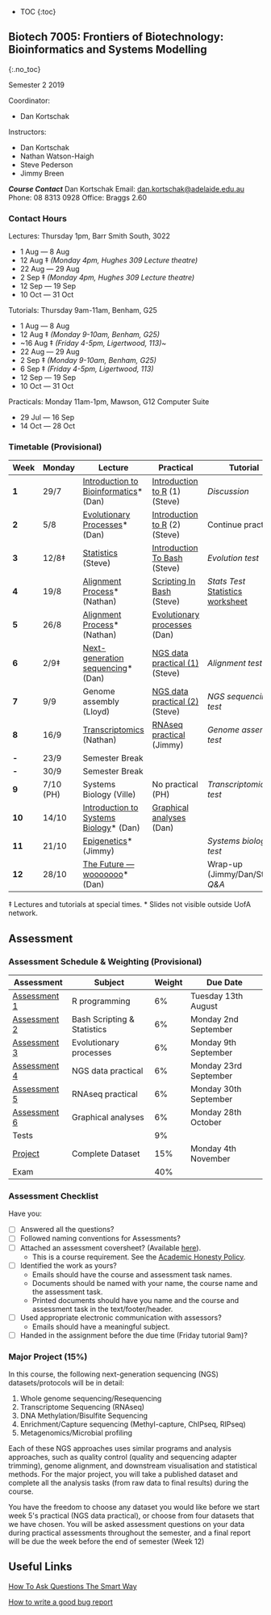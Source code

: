 * TOC
{:toc}

## Biotech 7005: Frontiers of Biotechnology: Bioinformatics and Systems Modelling
{:.no_toc}

Semester 2 2019

Coordinator:
- Dan Kortschak

Instructors:
- Dan Kortschak
- Nathan Watson-Haigh
- Steve Pederson
- Jimmy Breen

__*Course Contact*__
Dan Kortschak
Email: dan.kortschak@adelaide.edu.au
Phone: 08 8313 0928
Office: Braggs 2.60

### Contact Hours

Lectures: Thursday 1pm, Barr Smith South, 3022
- 1 Aug — 8 Aug
- 12 Aug ‡ *(Monday 4pm, Hughes 309 Lecture theatre)*
- 22 Aug — 29 Aug
- 2 Sep ‡ *(Monday 4pm, Hughes 309 Lecture theatre)*
- 12 Sep — 19 Sep
- 10 Oct — 31 Oct

Tutorials: Thursday 9am-11am, Benham, G25
- 1 Aug — 8 Aug
- 12 Aug ‡ *(Monday 9-10am, Benham, G25)*
- ~16 Aug ‡ *(Friday 4-5pm, Ligertwood, 113)*~
- 22 Aug — 29 Aug
- 2 Sep ‡ *(Monday 9-10am, Benham, G25)*
- 6 Sep ‡ *(Friday 4-5pm, Ligertwood, 113)*
- 12 Sep — 19 Sep
- 10 Oct — 31 Oct

Practicals: Monday 11am-1pm, Mawson, G12 Computer Suite
- 29 Jul — 16 Sep
- 14 Oct — 28 Oct

### Timetable (Provisional)

| **Week** | **Monday** | **Lecture**                                   | **Practical**                     | **Tutorial**                             |
|----------|------------|-----------------------------------------------|-----------------------------------|------------------------------------------|
| **1**    | 29/7       | [Introduction to Bioinformatics][1]\* (Dan)   | [Introduction to R] (1) (Steve)   | *Discussion*                             |
| **2**    | 5/8        | [Evolutionary Processes][3]\* (Dan)           | [Introduction to R] (2) (Steve)   | Continue practical                       |
| **3**    | 12/8‡      | [Statistics][2] (Steve)                       | [Introduction To Bash] (Steve)    | *Evolution test*                         |
| **4**    | 19/8       | [Alignment Process][4]\* (Nathan)             | [Scripting In Bash] (Steve)       | *Stats Test* <br> [Statistics worksheet] |
| **5**    | 26/8       | [Alignment Process][5]\* (Nathan)             | [Evolutionary processes] (Dan)    |                                          |
| **6**    | 2/9‡       | [Next-generation sequencing][6]\*  (Dan)      | [NGS data practical (1)] (Steve)  | *Alignment test*                         |
| **7**    | 9/9        | Genome assembly (Lloyd)                       | [NGS data practical (2)] (Steve)  | *NGS sequencing test*                    |
| **8**    | 16/9       | [Transcriptomics][8] (Nathan)                 | [RNAseq practical] (Jimmy)        | *Genome assembly test*                   |
| **-**    | 23/9       | Semester Break                                |                                   |                                          |
| **-**    | 30/9       | Semester Break                                |                                   |                                          |
| **9**    | 7/10 (PH)  | Systems Biology (Ville)                       | No practical (PH)                 | *Transcriptomics test*                   |
| **10**   | 14/10      | [Introduction to Systems Biology][10]\* (Dan) | [Graphical analyses] (Dan)        |                                          |
| **11**   | 21/10      | [Epigenetics][11]\* (Jimmy)                   |                                   | *Systems biology test*                   |
| **12**   | 28/10      | [The Future — wooooooo][12]\* (Dan)           |                                   | Wrap-up (Jimmy/Dan/Steve) *Q&A*          |

‡ Lectures and tutorials at special times.
\* Slides not visible outside UofA network.

[1]: http://biotech7005.services.adelaide.edu.au/01-bioinformatics.slide
[2]: Lectures/03-statistics.html
[3]: http://biotech7005.services.adelaide.edu.au/03-evoprocess.slide
[4]: http://biotech7005.services.adelaide.edu.au/04-alignment.slide
[5]: http://biotech7005.services.adelaide.edu.au/04-alignment.slide
[6]: http://biotech7005.services.adelaide.edu.au/06-sequencing.slide
[7]: http://biotech7005.services.adelaide.edu.au/07-genomics.slide
[8]: Lectures/08-transcriptomics.html
[10]: http://biotech7005.services.adelaide.edu.au/10-graphs.slide
[11]: http://biotech7005.services.adelaide.edu.au/09-epigenetics.slide
[12]: http://biotech7005.services.adelaide.edu.au/12-future.slide

[Introduction to R]: Practicals/R_Practicals
[Introduction To Bash]: Practicals/Bash_Practicals/1_IntroBash.md
[Scripting In Bash]: Practicals/Bash_Practicals/2_BashScripting.md
[Evolutionary processes]: Practicals/evolutionary_prac/evolutionary.md
[NGS data practical (1)]: Practicals/NGS_Practicals/1_NGS_Practical1.md
[NGS data practical (2)]: Practicals/NGS_Practicals/1_NGS_Practical1.md
[RNAseq practical]: Practicals/Transcriptome_Practical/Transcriptomic_Practical.html
[Graphical analyses]: https://github.com/kortschak/graphprac/

[Statistics worksheet]: Tutorials/Wk2_Statistics.html

## Assessment

### Assessment Schedule & Weighting (Provisional)

| **Assessment**                                               | **Subject**                 | **Weight** | **Due Date**          |
|--------------------------------------------------------------|-----------------------------|------------|-----------------------|
| [Assessment 1](Assignments/Assignment1.md)                   | R programming               | 6%         | Tuesday 13th August    |
| [Assessment 2](Assignments/Assignment2.md)                   | Bash Scripting & Statistics | 6%         | Monday 2nd September    |
| [Assessment 3](Practicals/evolutionary_prac/evolutionary.md) | Evolutionary processes      | 6%         | Monday 9th September  |
| [Assessment 4]()                   | NGS data practical          | 6%         | Monday 23rd September |
| [Assessment 5]()                 | RNAseq practical            | 6%         | Monday 30th September |
| [Assessment 6]()      | Graphical analyses          | 6%         | Monday 28th October   |
| Tests                                                        |                             | 9%         |                       |
| [Project]()                      | Complete Dataset            | 15%        | Monday 4th November   |
| Exam                                                         |                             | 40%        |                       |

### Assessment Checklist

Have you:

- [ ] Answered all the questions?
- [ ] Followed naming conventions for Assessments?
- [ ] Attached an assessment coversheet? (Available [here](COVERSHEET.md)).
	- This is a course requirement. See the [Academic Honesty Policy](http://www.adelaide.edu.au/policies/230/).
- [ ] Identified the work as yours?
	- Emails should have the course and assessment task names.
	- Documents should be named with your name, the course name and the assessment task.
	- Printed documents should have you name and the course and assessment task in the text/footer/header.
- [ ] Used appropriate electronic communication with assessors?
	- Emails should have a meaningful subject.
- [ ] Handed in the assignment before the due time (Friday tutorial 9am)?

### Major Project (15%)

In this course, the following next-generation sequencing (NGS) datasets/protocols will be in detail:

1. Whole genome sequencing/Resequencing
2. Transcriptome Sequencing (RNAseq)
3. DNA Methylation/Bisulfite Sequencing
4. Enrichment/Capture sequencing (Methyl-capture, ChIPseq, RIPseq)
5. Metagenomics/Microbial profiling

Each of these NGS approaches uses similar programs and analysis approaches, such as quality control (quality and sequencing adapter trimming), genome alignment, and downstream visualisation and statistical methods. For the major project, you will take a published dataset and complete all the analysis tasks (from raw data to final results) during the course.

You have the freedom to choose any dataset you would like before we start week 5's practical (NGS data practical), or choose from four datasets that we have chosen. You will be asked assessment questions on your data during practical assessments throughout the semester, and a final report will be due the week before the end of semester (Week 12)

## Useful Links

[How To Ask Questions The Smart Way](http://www.catb.org/esr/faqs/smart-questions.html)

[How to write a good bug report](https://musescore.org/en/developers-handbook/how-write-good-bug-report-step-step-instructions)
